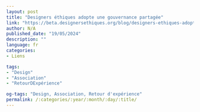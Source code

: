 ```yaml
---
layout: post
title: "Designers éthiques adopte une gouvernance partagée"
link: "https://beta.designersethiques.org/blog/designers-ethiques-adopte-une-gouvernance-partagee-rex"
author: N/A
published_date: "19/05/2024"
description: ""
language: fr
categories:
- Liens

tags:
- "Design"
- "Association"
- "RetourDExpérience"

og-tags: "Design, Association, Retour d'expérience"
permalink: /:categories/:year/:month/:day/:title/
---
```

